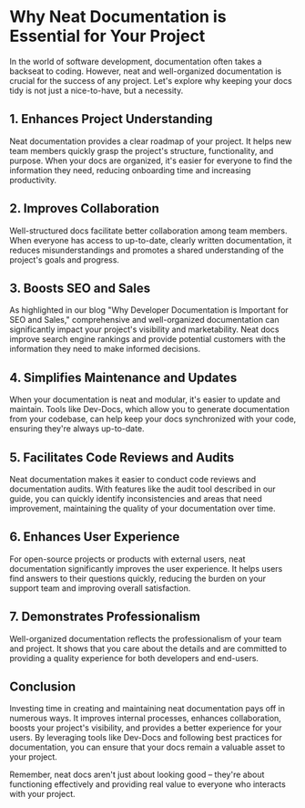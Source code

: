 # Why Neat Documentation is Essential for Your Project

In the world of software development, documentation often takes a backseat to coding. However, neat and well-organized documentation is crucial for the success of any project. Let's explore why keeping your docs tidy is not just a nice-to-have, but a necessity.

## 1. Enhances Project Understanding

Neat documentation provides a clear roadmap of your project. It helps new team members quickly grasp the project's structure, functionality, and purpose. When your docs are organized, it's easier for everyone to find the information they need, reducing onboarding time and increasing productivity.

## 2. Improves Collaboration

Well-structured docs facilitate better collaboration among team members. When everyone has access to up-to-date, clearly written documentation, it reduces misunderstandings and promotes a shared understanding of the project's goals and progress.

## 3. Boosts SEO and Sales

As highlighted in our blog "Why Developer Documentation is Important for SEO and Sales," comprehensive and well-organized documentation can significantly impact your project's visibility and marketability. Neat docs improve search engine rankings and provide potential customers with the information they need to make informed decisions.

## 4. Simplifies Maintenance and Updates

When your documentation is neat and modular, it's easier to update and maintain. Tools like Dev-Docs, which allow you to generate documentation from your codebase, can help keep your docs synchronized with your code, ensuring they're always up-to-date.

## 5. Facilitates Code Reviews and Audits

Neat documentation makes it easier to conduct code reviews and documentation audits. With features like the audit tool described in our guide, you can quickly identify inconsistencies and areas that need improvement, maintaining the quality of your documentation over time.

## 6. Enhances User Experience

For open-source projects or products with external users, neat documentation significantly improves the user experience. It helps users find answers to their questions quickly, reducing the burden on your support team and improving overall satisfaction.

## 7. Demonstrates Professionalism

Well-organized documentation reflects the professionalism of your team and project. It shows that you care about the details and are committed to providing a quality experience for both developers and end-users.

## Conclusion

Investing time in creating and maintaining neat documentation pays off in numerous ways. It improves internal processes, enhances collaboration, boosts your project's visibility, and provides a better experience for your users. By leveraging tools like Dev-Docs and following best practices for documentation, you can ensure that your docs remain a valuable asset to your project.

Remember, neat docs aren't just about looking good – they're about functioning effectively and providing real value to everyone who interacts with your project.
